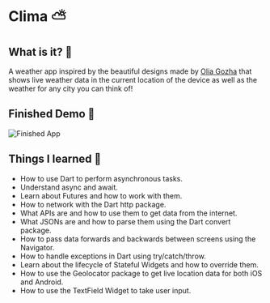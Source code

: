 # Clima ⛅

## What is it? 🤔

A weather app inspired by the beautiful designs made by [Olia Gozha](https://dribbble.com/shots/4663154-) that shows live weather data in the current location of the device as well as the weather for any city you can think of!

## Finished Demo 🚀

![Finished App](./clima-demo.gif)

## Things I learned 📖

- How to use Dart to perform asynchronous tasks.
- Understand async and await.
- Learn about Futures and how to work with them.
- How to network with the Dart http package.
- What APIs are and how to use them to get data from the internet.
- What JSONs are and how to parse them using the Dart convert package.
- How to pass data forwards and backwards between screens using the Navigator.
- How to handle exceptions in Dart using try/catch/throw.
- Learn about the lifecycle of Stateful Widgets and how to override them.
- How to use the Geolocator package to get live location data for both iOS and Android.
- How to use the TextField Widget to take user input.